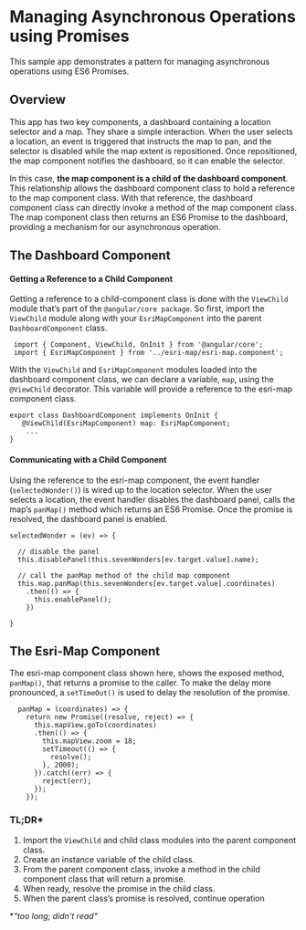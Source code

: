 # Managing Asynchronous Operations using Promises

This sample app demonstrates a pattern for managing asynchronous operations using ES6 Promises. 
## Overview
This app has two key components, a dashboard containing a location selector and a map.  They share a simple interaction.  When the user selects a location, an event is triggered that instructs the map to pan, and the selector is disabled while the map extent is repositioned. Once repositioned, the map component notifies the dashboard, so it can enable the selector. 

In this case, **the map component is a child of the dashboard component**.  This relationship allows the dashboard component class to hold a reference to the map component class.  With that reference, the dashboard component class can directly invoke a method of the map component class.  The map component class then returns an ES6 Promise to the dashboard, providing a mechanism for our asynchronous operation. 

## The Dashboard Component
#### Getting a Reference to a Child Component
Getting a reference to a child-component class is done with the ```ViewChild``` module that’s part of the ```@angular/core package```.  So first, import the ```ViewChild``` module along with your ```EsriMapComponent``` into the parent ```DashboardComponent``` class.
```
 import { Component, ViewChild, OnInit } from '@angular/core';
 import { EsriMapComponent } from '../esri-map/esri-map.component';
```
With the ```ViewChild``` and ```EsriMapComponent``` modules loaded into the dashboard component class, we can declare a variable, ```map```, using the ```@ViewChild``` decorator.  This variable will provide a reference to the esri-map component class.  

```
export class DashboardComponent implements OnInit {
   @ViewChild(EsriMapComponent) map: EsriMapComponent; 
	...
}
```
#### Communicating with a Child Component
Using the reference to the esri-map component, the event handler (```selectedWonder()```) is wired up to the location selector. When the user selects a location, the event handler disables the dashboard panel, calls the map’s ```panMap()``` method which returns an ES6 Promise.  Once the promise is resolved, the dashboard panel is enabled.

```
selectedWonder = (ev) => {

  // disable the panel
  this.disablePanel(this.sevenWonders[ev.target.value].name);

  // call the panMap method of the child map component
  this.map.panMap(this.sevenWonders[ev.target.value].coordinates)
    .then(() => {
      this.enablePanel();
    })
		
}
```
## The Esri-Map Component
The esri-map component class shown here, shows the exposed method, ```panMap()```, that returns a promise to the caller.  To make the delay more pronounced, a ```setTimeOut()``` is used to delay the resolution of the promise.

```
  panMap = (coordinates) => {
    return new Promise((resolve, reject) => {
      this.mapView.goTo(coordinates)
      .then(() => {
        this.mapView.zoom = 18;
        setTimeout(() => {
          resolve();
        }, 2000);
      }).catch((err) => {
        reject(err);
      });
    });
```
### TL;DR*

1. Import the ```ViewChild``` and child class modules into the parent component class.
2. Create an instance variable of the child class.
3. From the parent component class, invoke a method in the child component class that will return a promise.
4. When ready, resolve the promise in the child class.
5. When the parent class’s promise is resolved, continue operation 

*_"too long; didn't read"_
